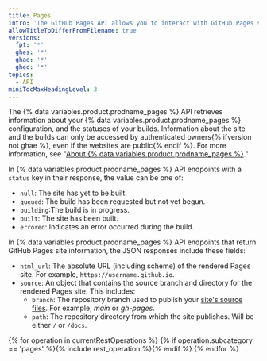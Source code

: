 ```yaml
---
title: Pages
intro: 'The GitHub Pages API allows you to interact with GitHub Pages sites and build information.'
allowTitleToDifferFromFilename: true
versions:
  fpt: '*'
  ghes: '*'
  ghae: '*'
  ghec: '*'
topics:
  - API
miniTocMaxHeadingLevel: 3
---
```


The {% data variables.product.prodname_pages %} API retrieves information about your {% data variables.product.prodname_pages %} configuration, and the statuses of your builds. Information about the site and the builds can only be accessed by authenticated owners{% ifversion not ghae %}, even if the websites are public{% endif %}. For more information, see "[About {% data variables.product.prodname_pages %}](/pages/getting-started-with-github-pages/about-github-pages)."

In {% data variables.product.prodname_pages %} API endpoints with a `status` key in their response, the value can be one of:
* `null`: The site has yet to be built.
* `queued`: The build has been requested but not yet begun.
* `building`:The build is in progress.
* `built`: The site has been built.
* `errored`: Indicates an error occurred during the build.

In {% data variables.product.prodname_pages %} API endpoints that  return GitHub Pages site information, the JSON responses include these fields:
* `html_url`: The absolute URL (including scheme) of the rendered Pages site. For example, `https://username.github.io`.
* `source`: An object that contains the source branch and directory for the rendered Pages site. This includes:
   - `branch`: The repository branch used to publish your [site's source files](/pages/getting-started-with-github-pages/configuring-a-publishing-source-for-your-github-pages-site). For example, _main_ or _gh-pages_.
   - `path`: The repository directory from which the site publishes. Will be either `/` or `/docs`.

{% for operation in currentRestOperations %}
  {% if operation.subcategory == 'pages' %}{% include rest_operation %}{% endif %}
{% endfor %}